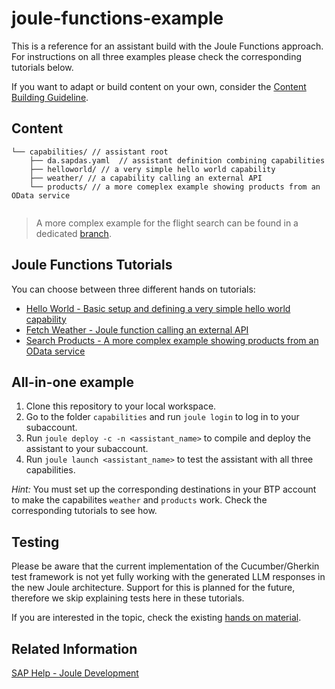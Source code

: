 # joule-functions-example

This is a reference for an assistant build with the Joule Functions approach.
For instructions on all three examples please check the corresponding tutorials below.

If you want to adapt or build content on your own, consider the [Content Building Guideline](https://sap.sharepoint.com/:b:/r/teams/JouleFunctionsPilot/Shared%20Documents/General/Content_Building_Guideline_Joule_Functions.pdf?csf=1&web=1&e=OirLGA).

## Content

```
└── capabilities/ // assistant root
    ├── da.sapdas.yaml  // assistant definition combining capabilities
    ├── helloworld/ // a very simple hello world capability
    ├── weather/ // a capability calling an external API
    └── products/ // a more comeplex example showing products from an OData service
    
```

> A more complex example for the flight search can be found in a dedicated [branch](https://github.tools.sap/DAS-Samples/joule-functions-example/tree/fb_flight_search).

## Joule Functions Tutorials

You can choose between three different hands on tutorials:

* [Hello World - Basic setup and defining a very simple hello world capability](tutorials/helloworld/index.md)
* [Fetch Weather - Joule function calling an external API](tutorials/weather/index.md)
* [Search Products - A more complex example showing products from an OData service](tutorials/products/index.md)

## All-in-one example

1. Clone this repository to your local workspace.
1. Go to the folder `capabilities` and run `joule login` to log in to your subaccount.
2. Run `joule deploy -c -n <assistant_name>` to compile and deploy the assistant to your subaccount.
3. Run `joule launch <assistant_name>` to test the assistant with all three capabilities.

*Hint:* You must set up the corresponding destinations in your BTP account to make the capabilites `weather` and `products` work. Check the corresponding tutorials to see how.

## Testing

Please be aware that the current implementation of the Cucumber/Gherkin test
framework is not yet fully working with the generated LLM responses in the new Joule architecture.
Support for this is planned for the future, therefore we skip explaining tests here in these tutorials.

If you are interested in the topic, check the existing [hands on material](https://github.tools.sap/DAS-Samples/da-mc-developers-hands-on/tree/8-Adding-Content-Tests).

## Related Information

[SAP Help - Joule Development](https://help.sap.com/docs/joule/service-guide/development?locale=en-US)
